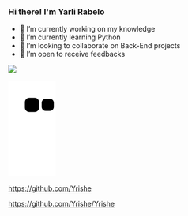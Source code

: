 ### Hi there! I'm Yarli Rabelo 

- 🔭 I’m currently working on my knowledge 
- 🌱 I’m currently learning Python 
- 👯 I’m looking to collaborate on Back-End projects 
- 🤔 I’m open to receive feedbacks  

<a href="https://www.linkedin.com/in/yarli-rabelo-17413a77/" target="_blank"><img src="https://img.shields.io/badge/-LinkedIn-%230077B5?style=for-the-badge&logo=linkedin&logoColor=white" target="_blank"></a> 

![Snake animation](https://github.com/Yrishe/Yrishe/blob/output/github-contribution-grid-snake.svg)

https://github.com/Yrishe

https://github.com/Yrishe/Yrishe
